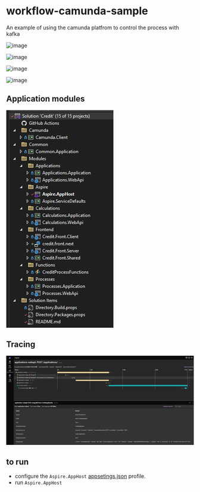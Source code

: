 # workflow-camunda-sample

An example of using the camunda platfrom to control the process with kafka

![image](https://github.com/user-attachments/assets/6a019fac-a810-4fed-aa99-1fad2e04855c)


![image](https://github.com/user-attachments/assets/7b98b515-1df0-415a-acee-0702c6dd4322)

![image](https://github.com/user-attachments/assets/9360440f-79ab-477f-a4b6-363be6d989ac)

![image](https://github.com/user-attachments/assets/b0805838-2ca2-4578-9d88-82662c987085)


## Application modules
![image](./img/Modules.png)

## Tracing
![image](./img/Traces.png)

## to run
* configure the `Aspire.AppHost` [appsetings.json](Modules/Aspire/Aspire/Aspire.AppHost/appsettings.json) profile. 
* run `Aspire.AppHost`
